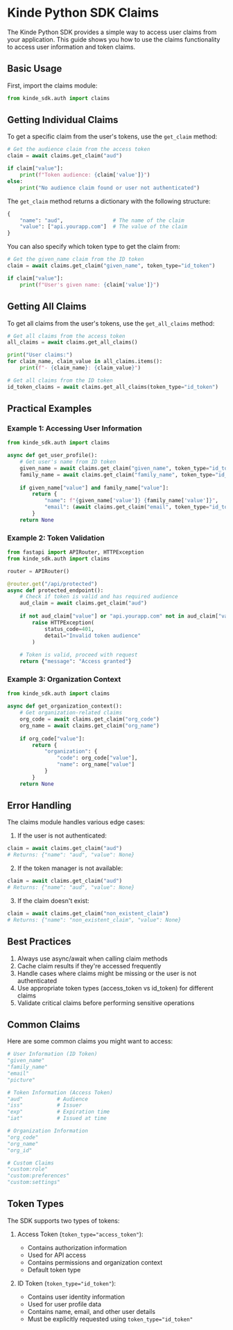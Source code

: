 # Kinde Python SDK Claims

The Kinde Python SDK provides a simple way to access user claims from your application. This guide shows you how to use the claims functionality to access user information and token claims.

## Basic Usage

First, import the claims module:

```python
from kinde_sdk.auth import claims
```

## Getting Individual Claims

To get a specific claim from the user's tokens, use the `get_claim` method:

```python
# Get the audience claim from the access token
claim = await claims.get_claim("aud")

if claim["value"]:
    print(f"Token audience: {claim['value']}")
else:
    print("No audience claim found or user not authenticated")
```

The `get_claim` method returns a dictionary with the following structure:
```python
{
    "name": "aud",                # The name of the claim
    "value": ["api.yourapp.com"]  # The value of the claim
}
```

You can also specify which token type to get the claim from:

```python
# Get the given_name claim from the ID token
claim = await claims.get_claim("given_name", token_type="id_token")

if claim["value"]:
    print(f"User's given name: {claim['value']}")
```

## Getting All Claims

To get all claims from the user's tokens, use the `get_all_claims` method:

```python
# Get all claims from the access token
all_claims = await claims.get_all_claims()

print("User claims:")
for claim_name, claim_value in all_claims.items():
    print(f"- {claim_name}: {claim_value}")

# Get all claims from the ID token
id_token_claims = await claims.get_all_claims(token_type="id_token")
```

## Practical Examples

### Example 1: Accessing User Information

```python
from kinde_sdk.auth import claims

async def get_user_profile():
    # Get user's name from ID token
    given_name = await claims.get_claim("given_name", token_type="id_token")
    family_name = await claims.get_claim("family_name", token_type="id_token")
    
    if given_name["value"] and family_name["value"]:
        return {
            "name": f"{given_name['value']} {family_name['value']}",
            "email": (await claims.get_claim("email", token_type="id_token"))["value"]
        }
    return None
```

### Example 2: Token Validation

```python
from fastapi import APIRouter, HTTPException
from kinde_sdk.auth import claims

router = APIRouter()

@router.get("/api/protected")
async def protected_endpoint():
    # Check if token is valid and has required audience
    aud_claim = await claims.get_claim("aud")
    
    if not aud_claim["value"] or "api.yourapp.com" not in aud_claim["value"]:
        raise HTTPException(
            status_code=401,
            detail="Invalid token audience"
        )
    
    # Token is valid, proceed with request
    return {"message": "Access granted"}
```

### Example 3: Organization Context

```python
from kinde_sdk.auth import claims

async def get_organization_context():
    # Get organization-related claims
    org_code = await claims.get_claim("org_code")
    org_name = await claims.get_claim("org_name")
    
    if org_code["value"]:
        return {
            "organization": {
                "code": org_code["value"],
                "name": org_name["value"]
            }
        }
    return None
```

## Error Handling

The claims module handles various edge cases:

1. If the user is not authenticated:
```python
claim = await claims.get_claim("aud")
# Returns: {"name": "aud", "value": None}
```

2. If the token manager is not available:
```python
claim = await claims.get_claim("aud")
# Returns: {"name": "aud", "value": None}
```

3. If the claim doesn't exist:
```python
claim = await claims.get_claim("non_existent_claim")
# Returns: {"name": "non_existent_claim", "value": None}
```

## Best Practices

1. Always use async/await when calling claim methods
2. Cache claim results if they're accessed frequently
3. Handle cases where claims might be missing or the user is not authenticated
4. Use appropriate token types (access_token vs id_token) for different claims
5. Validate critical claims before performing sensitive operations

## Common Claims

Here are some common claims you might want to access:

```python
# User Information (ID Token)
"given_name"
"family_name"
"email"
"picture"

# Token Information (Access Token)
"aud"           # Audience
"iss"           # Issuer
"exp"           # Expiration time
"iat"           # Issued at time

# Organization Information
"org_code"
"org_name"
"org_id"

# Custom Claims
"custom:role"
"custom:preferences"
"custom:settings"
```

## Token Types

The SDK supports two types of tokens:

1. Access Token (`token_type="access_token"`):
   - Contains authorization information
   - Used for API access
   - Contains permissions and organization context
   - Default token type

2. ID Token (`token_type="id_token"`):
   - Contains user identity information
   - Used for user profile data
   - Contains name, email, and other user details
   - Must be explicitly requested using `token_type="id_token"` 